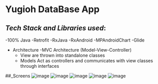 # Yugioh DataBase App
## _Tech Stack and Libraries used_:
   -100% Java
   -Retrofit
   -RxJava
   -RxAndroid
   -MPAndroidChart
   -Glide
   - Architecture
      -MVC Architecture (Model-View-Controller)
      -  View are thrown into standalone classes
      -  Models Act as controllers and communicates with view classes through interfaces
      
      
 ##_Screens
      ![image](https://user-images.githubusercontent.com/72777066/125531823-3136c396-1ccc-481a-a256-b9d5d8284cad.png)
      ![image](https://user-images.githubusercontent.com/72777066/125531897-616b7b4a-296f-4f7f-8065-7ee5ef750084.png)
      ![image](https://user-images.githubusercontent.com/72777066/125532011-2781306c-5ed5-480d-89d3-61333cd4a5fd.png)
      ![image](https://user-images.githubusercontent.com/72777066/125532072-57f9d15b-2aec-48d6-a382-3bd1138cd65e.png)
      ![image](https://user-images.githubusercontent.com/72777066/125532482-ee7d9caa-df75-421d-9b28-1b492b46539d.png)





   

